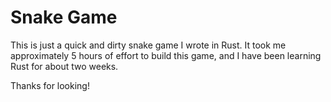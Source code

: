 # Snake Game

This is just a quick and dirty snake game I wrote in Rust.  It took me approximately 5 hours of effort to build this 
game, and I have been learning Rust for about two weeks.

Thanks for looking! 